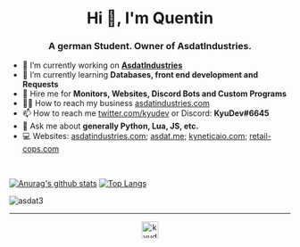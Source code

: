 <h1 align="center">Hi 👋, I'm Quentin</h1>
<h3 align="center">A german Student. Owner of AsdatIndustries.</h3>


- 🔭 I’m currently working on **[AsdatIndustries](https://twitter.com/Asdat_Industry)**
- 🌱 I’m currently learning **Databases, front end development and Requests**
- 👯 Hire me for **Monitors, Websites, Discord Bots and Custom Programs**
- 👨‍💻 How to reach my business [asdatindustries.com](https://asdatindustries.com)
- 📫 How to reach me [twitter.com/kyudev](https://twitter.com/kyudev) or Discord: **KyuDev#6645**
- 💬 Ask me about **generally Python, Lua, JS, etc.**
- 💻 Websites: [asdatindustries.com](https://asdatindustries.com); [asdat.me](https://asdat.me); [kyneticaio.com](https://kyneticaio.com); [retail-cops.com](https://retail-cops.com)


<br />

[![Anurag's github stats](https://github-readme-stats.vercel.app/api?username=asdat3&hide=prs)](https://github.com/anuraghazra/github-readme-stats)
[![Top Langs](https://github-readme-stats.vercel.app/api/top-langs/?username=asdat3&langs_count=2)](https://github.com/anuraghazra/github-readme-stats)

<p align="left"> <img src="https://komarev.com/ghpvc/?username=asdat3" alt="asdat3" /> </p>

<hr>
</hr>

<p align="center">
<a href="https://twitter.com/kyudev" target="blank"><img align="center" src="https://cdn.jsdelivr.net/npm/simple-icons@3.0.1/icons/twitter.svg" alt="kyudev" height="30" width="30" /></a>
</p>
